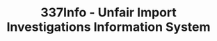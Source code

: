 ---
bigquery: https://console.cloud.google.com/bigquery?p=patents-public-data&d=usitc_investigations&page=dataset&project=sheets-management-319211
citation: US International Trade Commission 337Info Unfair Import Investigations Information
  System
contributors: US International Trade Comission
cost: None
description: US International Trade Commission 337Info Unfair Import Investigations
  Information System contains data on investigations done under Section 337. Section
  337 declares the infringement of certain statutory intellectual property rights
  and other forms of unfair competition in import trade to be unlawful practices.
  Most Section 337 investigations involve allegations of patent or registered trademark
  infringement.
documentation: FAQ and tutorial available on the site
last_edit: 04/12/2022, 19:19:57
location: https://pubapps2.usitc.gov/337external/
maintained_by: US International Trade Comission
schema_fields:
- markmanHearing
- investigationTermDate
- patentNumber
- dateCreated
- finalDetNoViolation
- actualEndDateEvidHear
- id
- dateComplaintFiled
- finalIdOnViolationDue
- issueDateOtherNonFinal
- respondent
- publication_number
- currentStatus
- ouiiParticipation
- internalRemand
- currentActiveALJ
- finalIdOnViolationIssue
- htsNumbers
- patentNumbers
- docketNo
- finalDetViolation
- targetDate
- invUnfairAct
- copyrightNumbers
- scheduledStartDateEvidHear
- lastUpdated
- teoReliefGranted
- title
- gcAttorney
- ouiiAttorney
- investigationType
- actualStartDateEvidHear
- startDateMarkmanHearing
- aljAssigned
- complainant
- teoIdIssueDate
- trademarkNumbers
- teoIdDueDate
- scheduledEndDateEvidHear
- investigationNo
- cafcAppeals
- endDateMarkmanHearing
- teoProceedingInvolved
- dateOfPublicationFrNotice
shortname: unfair_import_investigations
tags:
- import
- legal
- trade
timeframe: 2008-2021 (prior to 2008 downloadable as a JSON file)
title: 337Info - Unfair Import Investigations Information System
uuid: 2721f5ec-e599-4890-9265-9706719fc71e
---